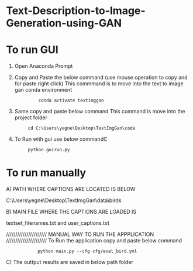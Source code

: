 # Text-Description-to-Image-Generation-using-GAN


# To run GUI
1) Open Anaconda Prompt

2) Copy and Paste the below command (use mouse  operation to copy and for paste right click)
This commmand is to move into the text to image gan conda environment

 				conda activate textimggan




3) Same copy and paste below command
This command is move into the project folder

			cd C:\Users\yegne\Desktop\TextImgGan\code


4) To Run with gui use below commandC

			python guirun.py
      
# To run manually

A) PATH WHERE CAPTIONS ARE LOCATED IS BELOW

C:\Users\yegne\Desktop\TextImgGan\data\birds

B) MAIN FILE WHERE THE CAPTIONS ARE LOADED IS 

textset_filenames.txt  and   user_captions.txt

////////////////////// MANUAL WAY TO RUN THE APPPLICATION //////////////////////
 To Run the application copy and paste below command

				python main.py --cfg cfg/eval_bird.yml


C) The outtput results are saved in below path folder
